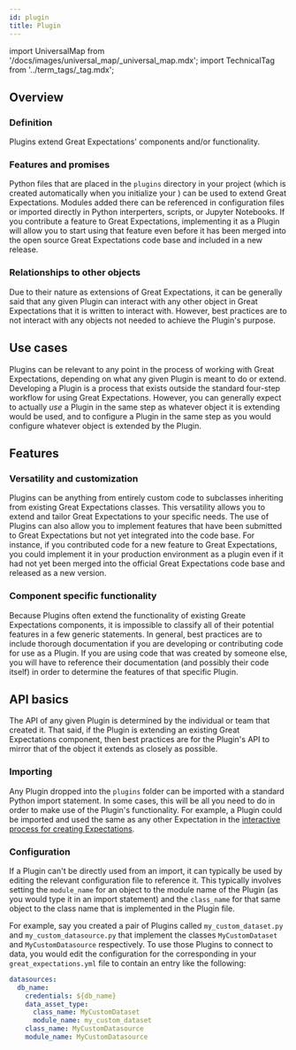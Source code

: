 ```yaml
---
id: plugin
title: Plugin
---
```

import UniversalMap from '/docs/images/universal_map/_universal_map.mdx';
import TechnicalTag from '../term_tags/_tag.mdx';

<UniversalMap setup='active' connect='active' create='active' validate='active'/>

## Overview

### Definition

Plugins extend Great Expectations' components and/or functionality.

### Features and promises

Python files that are placed in the `plugins` directory in your project (which is created automatically when you initialize your <TechnicalTag relative="../" tag="data_context" text="Data Context" />) can be used to extend Great Expectations.  Modules added there can be referenced in configuration files or imported directly in Python interperters, scripts, or Jupyter Notebooks.  If you contribute a feature to Great Expectations, implementing it as a Plugin will allow you to start using that feature even before it has been merged into the open source Great Expectations code base and included in a new release.

### Relationships to other objects

Due to their nature as extensions of Great Expectations, it can be generally said that any given Plugin can interact with any other object in Great Expectations that it is written to interact with.  However, best practices are to not interact with any objects not needed to achieve the Plugin's purpose.

## Use cases

<UniversalMap setup='active' connect='active' create='active' validate='active'/>

Plugins can be relevant to any point in the process of working with Great Expectations, depending on what any given Plugin is meant to do or extend.  Developing a Plugin is a process that exists outside the standard four-step workflow for using Great Expectations.  However, you can generally expect to actually *use* a Plugin in the same step as whatever object it is extending would be used, and to configure a Plugin in the same step as you would configure whatever object is extended by the Plugin.

## Features

### Versatility and customization

Plugins can be anything from entirely custom code to subclasses inheriting from existing Great Expectations classes.  This versatility allows you to extend and tailor Great Expectations to your specific needs.  The use of Plugins can also allow you to implement features that have been submitted to Great Expectations but not yet integrated into the code base.  For instance, if you contributed code for a new feature to Great Expectations, you could implement it in your production environment as a plugin even if it had not yet been merged into the official Great Expectations code base and released as a new version.

### Component specific functionality

Because Plugins often extend the functionality of existing Greate Expectations components, it is impossible to classify all of their potential features in a few generic statements.  In general, best practices are to include thorough documentation if you are developing or contributing code for use as a Plugin.  If you are using code that was created by someone else, you will have to reference their documentation (and possibly their code itself) in order to determine the features of that specific Plugin.

## API basics

The API of any given Plugin is determined by the individual or team that created it.  That said, if the Plugin is extending an existing Great Expectations component, then best practices are for the Plugin's API to mirror that of the object it extends as closely as possible.

### Importing

Any Plugin dropped into the `plugins` folder can be imported with a standard Python import statement.  In some cases, this will be all you need to do in order to make use of the Plugin's functionality.  For example, a <TechnicalTag relative="../" tag="custom_expectation" text="Custom Expectation" /> Plugin could be imported and used the same as any other Expectation in the [interactive process for creating Expectations](../guides/expectations/how_to_create_and_edit_expectations_with_instant_feedback_from_a_sample_batch_of_data.md).

### Configuration

If a Plugin can't be directly used from an import, it can typically be used by editing the relevant configuration file to reference it.  This typically involves setting the `module_name` for an object to the module name of the Plugin (as you would type it in an import statement) and the `class_name` for that same object to the class name that is implemented in the Plugin file.

For example, say you created a pair of Plugins called `my_custom_dataset.py` and `my_custom_datasource.py` that implement the classes `MyCustomDataset` and  `MyCustomDatasource` respectively.  To use those Plugins to connect to data, you would edit the configuration for the corresponding <TechnicalTag relative="../" tag="datasource" text="Datasource" /> in your `great_expectations.yml` file to contain an entry like the following:

```yaml
datasources:
  db_name:
    credentials: ${db_name}
    data_asset_type:
      class_name: MyCustomDataset
      module_name: my_custom_dataset
    class_name: MyCustomDatasource
    module_name: MyCustomDatasource
```
